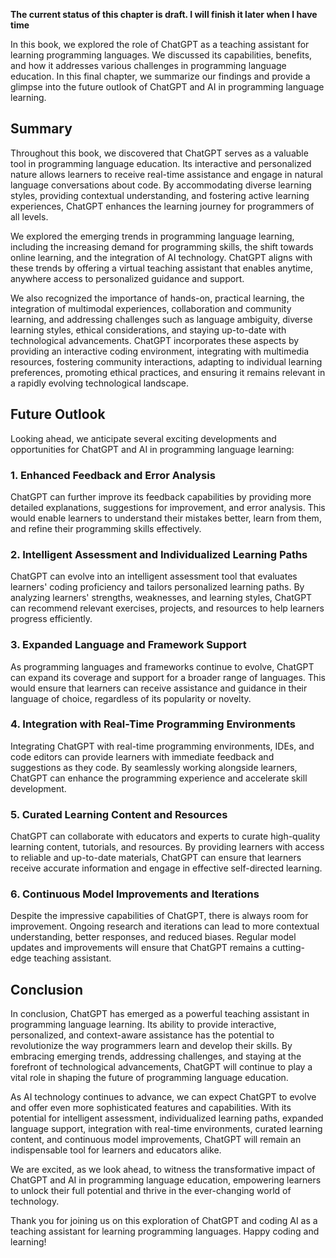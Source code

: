 **The current status of this chapter is draft. I will finish it later when I have time**

In this book, we explored the role of ChatGPT as a teaching assistant for learning programming languages. We discussed its capabilities, benefits, and how it addresses various challenges in programming language education. In this final chapter, we summarize our findings and provide a glimpse into the future outlook of ChatGPT and AI in programming language learning.

**Summary**
-----------

Throughout this book, we discovered that ChatGPT serves as a valuable tool in programming language education. Its interactive and personalized nature allows learners to receive real-time assistance and engage in natural language conversations about code. By accommodating diverse learning styles, providing contextual understanding, and fostering active learning experiences, ChatGPT enhances the learning journey for programmers of all levels.

We explored the emerging trends in programming language learning, including the increasing demand for programming skills, the shift towards online learning, and the integration of AI technology. ChatGPT aligns with these trends by offering a virtual teaching assistant that enables anytime, anywhere access to personalized guidance and support.

We also recognized the importance of hands-on, practical learning, the integration of multimodal experiences, collaboration and community learning, and addressing challenges such as language ambiguity, diverse learning styles, ethical considerations, and staying up-to-date with technological advancements. ChatGPT incorporates these aspects by providing an interactive coding environment, integrating with multimedia resources, fostering community interactions, adapting to individual learning preferences, promoting ethical practices, and ensuring it remains relevant in a rapidly evolving technological landscape.

**Future Outlook**
------------------

Looking ahead, we anticipate several exciting developments and opportunities for ChatGPT and AI in programming language learning:

### **1. Enhanced Feedback and Error Analysis**

ChatGPT can further improve its feedback capabilities by providing more detailed explanations, suggestions for improvement, and error analysis. This would enable learners to understand their mistakes better, learn from them, and refine their programming skills effectively.

### **2. Intelligent Assessment and Individualized Learning Paths**

ChatGPT can evolve into an intelligent assessment tool that evaluates learners' coding proficiency and tailors personalized learning paths. By analyzing learners' strengths, weaknesses, and learning styles, ChatGPT can recommend relevant exercises, projects, and resources to help learners progress efficiently.

### **3. Expanded Language and Framework Support**

As programming languages and frameworks continue to evolve, ChatGPT can expand its coverage and support for a broader range of languages. This would ensure that learners can receive assistance and guidance in their language of choice, regardless of its popularity or novelty.

### **4. Integration with Real-Time Programming Environments**

Integrating ChatGPT with real-time programming environments, IDEs, and code editors can provide learners with immediate feedback and suggestions as they code. By seamlessly working alongside learners, ChatGPT can enhance the programming experience and accelerate skill development.

### **5. Curated Learning Content and Resources**

ChatGPT can collaborate with educators and experts to curate high-quality learning content, tutorials, and resources. By providing learners with access to reliable and up-to-date materials, ChatGPT can ensure that learners receive accurate information and engage in effective self-directed learning.

### **6. Continuous Model Improvements and Iterations**

Despite the impressive capabilities of ChatGPT, there is always room for improvement. Ongoing research and iterations can lead to more contextual understanding, better responses, and reduced biases. Regular model updates and improvements will ensure that ChatGPT remains a cutting-edge teaching assistant.

**Conclusion**
--------------

In conclusion, ChatGPT has emerged as a powerful teaching assistant in programming language learning. Its ability to provide interactive, personalized, and context-aware assistance has the potential to revolutionize the way programmers learn and develop their skills. By embracing emerging trends, addressing challenges, and staying at the forefront of technological advancements, ChatGPT will continue to play a vital role in shaping the future of programming language education.

As AI technology continues to advance, we can expect ChatGPT to evolve and offer even more sophisticated features and capabilities. With its potential for intelligent assessment, individualized learning paths, expanded language support, integration with real-time environments, curated learning content, and continuous model improvements, ChatGPT will remain an indispensable tool for learners and educators alike.

We are excited, as we look ahead, to witness the transformative impact of ChatGPT and AI in programming language education, empowering learners to unlock their full potential and thrive in the ever-changing world of technology.

Thank you for joining us on this exploration of ChatGPT and coding AI as a teaching assistant for learning programming languages. Happy coding and learning!
